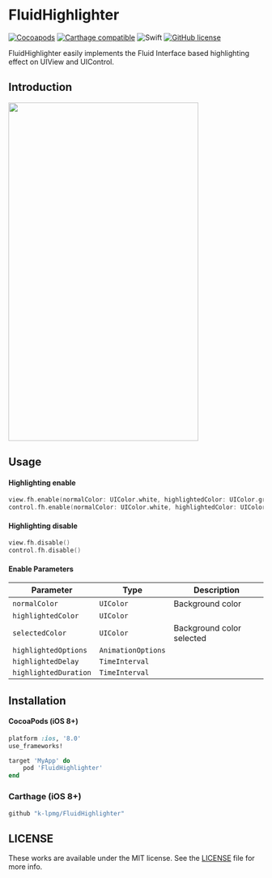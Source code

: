 # FluidHighlighter
[![Cocoapods](https://img.shields.io/cocoapods/v/FluidHighlighter.svg?style=flat)](https://cocoapods.org/pods/FluidHighlighter)
[![Carthage compatible](https://img.shields.io/badge/Carthage-compatible-4BC51D.svg?style=flat)](https://github.com/Carthage/Carthage)
![Swift](https://img.shields.io/badge/Swift-4.2-orange.svg)
[![GitHub license](https://img.shields.io/badge/license-MIT-lightgrey.svg?style=flat)](https://raw.githubusercontent.com/k-lpmg/FluidHighlighter/master/LICENSE)

FluidHighlighter easily implements the Fluid Interface based highlighting effect on UIView and UIControl.

## Introduction
<img src="https://user-images.githubusercontent.com/15151687/52348602-13489500-2a68-11e9-9997-343d9401880c.gif" width="375" height="667">

## Usage

#### Highlighting enable
```swift
view.fh.enable(normalColor: UIColor.white, highlightedColor: UIColor.gray)
control.fh.enable(normalColor: UIColor.white, highlightedColor: UIColor.gray)
```

#### Highlighting disable
```swift
view.fh.disable()
control.fh.disable()
```

#### Enable Parameters

| Parameter | Type | Description |
| --- | --- | --- |
| `normalColor` | `UIColor` | Background color |
| `highlightedColor` | `UIColor`
| `selectedColor` | `UIColor` | Background color selected | | Only in UIControl |
| `highlightedOptions` | `AnimationOptions`
| `highlightedDelay` | `TimeInterval`
| `highlightedDuration` | `TimeInterval` 


## Installation

#### CocoaPods (iOS 8+)

```ruby
platform :ios, '8.0'
use_frameworks!

target 'MyApp' do
    pod 'FluidHighlighter'
end
```

### Carthage (iOS 8+)

```ruby
github "k-lpmg/FluidHighlighter"
```


## LICENSE

These works are available under the MIT license. See the [LICENSE][license] file
for more info.

[license]: LICENSE
